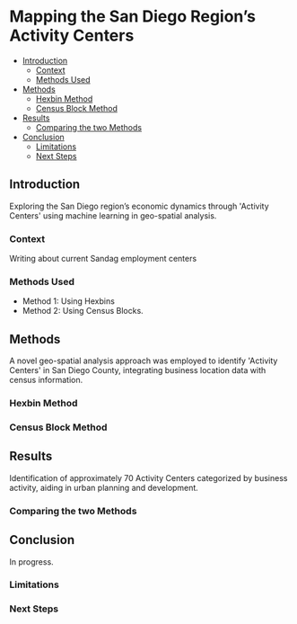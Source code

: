 # Mapping the San Diego Region’s Activity Centers

- [Introduction](#intro)
  - [Context](#context)
  - [Methods Used](#methods-used)
- [Methods](#methods)
  - [Hexbin Method](#hexbin-method)
  - [Census Block Method](#census-block-method)
- [Results](#results)
  - [Comparing the two Methods](#comparing-the-two-methods)
- [Conclusion](#conclusion)
  - [Limitations](#limitations)
  - [Next Steps](#next-steps)

## Introduction

Exploring the San Diego region’s economic dynamics through 'Activity Centers' using machine learning in geo-spatial analysis.

### Context

Writing about current Sandag employment centers

### Methods Used

- Method 1: Using Hexbins
- Method 2: Using Census Blocks.

## Methods

A novel geo-spatial analysis approach was employed to identify 'Activity Centers' in San Diego County, integrating business location data with census information.

### Hexbin Method

### Census Block Method

## Results

Identification of approximately 70 Activity Centers categorized by business activity, aiding in urban planning and development.

### Comparing the two Methods

## Conclusion

In progress.

### Limitations

### Next Steps
